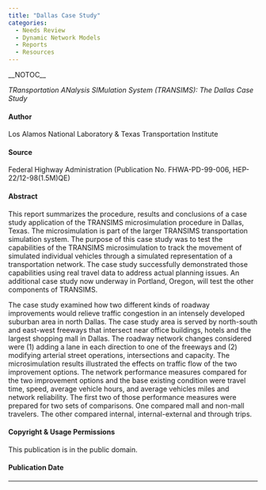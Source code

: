 ```yaml
---
title: "Dallas Case Study"
categories:
  - Needs Review
  - Dynamic Network Models
  - Reports
  - Resources
---
```


\_\_NOTOC\_\_

*TRansportation ANalysis SIMulation System (TRANSIMS): The Dallas Case Study*

#### Author

Los Alamos National Laboratory & Texas Transportation Institute

#### Source

Federal Highway Administration (Publication No. FHWA-PD-99-006, HEP-22/12-98(1.5M)QE)

#### Abstract

This report summarizes the procedure, results and conclusions of a case study application of the TRANSIMS microsimulation procedure in Dallas, Texas. The microsimulation is part of the larger TRANSIMS transportation simulation system. The purpose of this case study was to test the capabilities of the TRANSIMS microsimulation to track the movement of simulated individual vehicles through a simulated representation of a transportation network. The case study successfully demonstrated those capabilities using real travel data to address actual planning issues. An additional case study now underway in Portland, Oregon, will test the other components of TRANSIMS.

The case study examined how two different kinds of roadway improvements would relieve traffic congestion in an intensely developed suburban area in north Dallas. The case study area is served by north-south and east-west freeways that intersect near office buildings, hotels and the largest shopping mall in Dallas. The roadway network changes considered were (1) adding a lane in each direction to one of the freeways and (2) modifying arterial street operations, intersections and capacity. The microsimulation results illustrated the effects on traffic flow of the two improvement options. The network performance measures compared for the two improvement options and the base existing condition were travel time, speed, average vehicle hours, and average vehicles miles and network reliability. The first two of those performance measures were prepared for two sets of comparisons. One compared mall and non-mall travelers. The other compared internal, internal-external and through trips.

#### Copyright & Usage Permissions

This publication is in the public domain.

#### Publication Date

------------------------------------------------------------------------

